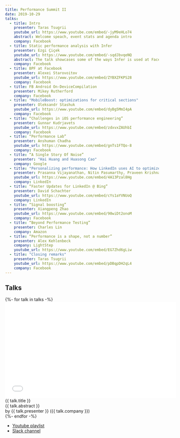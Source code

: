 ```yaml
---
title: Performance Summit II
date: 2019-10-29
talks:
  - title: Intro
    presenter: Taras Tsugrii
    youtube_url: https://www.youtube.com/embed/-jyM9eHLo74
    abstract: Welcome speach, event stats and agenda intro
    company: Facebook
  - title: Static performance analysis with Infer
    presenter: Ezgi Çiçek
    youtube_url: https://www.youtube.com/embed/-sqdJbvqeNQ
    abstract: The talk showcases some of the ways Infer is used at Facebook to flag performance regressions
    company: Facebook
  - title: BPF at Facebook
    presenter: Alexei Starovoitov
    youtube_url: https://www.youtube.com/embed/ZYBXZFKPS28
    company: Facebook
  - title: FB Android On-DeviceCompilation
    presenter: Mikey Rutherford
    company: Facebook
  - title: "MobileBoost: optimizations for critical sections"
    presenter: Oleksandr Stashuk
    youtube_url: https://www.youtube.com/embed/dyBg5MmI4pA
    company: Facebook
  - title: “Challenges in iOS performance engineering”
    presenter: Gunnar Kudrjavets
    youtube_url: https://www.youtube.com/embed/zdxvxZAUhbI
    company: Facebook
  - title: “Performance Lab”
    presenter: Anshuman Chadha
    youtube_url: https://www.youtube.com/embed/gnTs1FTQo-8
    company: Facebook
  - title: “A Single Story Of Noise”
    presenter: "Hai Huang and Huasong Cao"
    company: Google
  - title: "Personalizing performance: How LinkedIn uses AI to optimize performance for every member"
    presenter: Prasanna Vijayanathan, Nitin Pasumarthy, Praveen Krishna
    youtube_url: https://www.youtube.com/embed/4A13Pzal8Hg
    company: LinkedIn
  - title: “Faster Updates for LinkedIn @ Bing”
    presenter: David Schachter
    youtube_url: https://www.youtube.com/embed/cYs1aYVNUoQ
    company: LinkedIn
  - title: “Signal boosting”
    presenter: Xiangpeng Zhao
    youtube_url: https://www.youtube.com/embed/90wiDt2onoM
    company: Facebook
  - title: “Beyond Performance Testing”
    presenter: Charles Lin
    company: Amazon
  - title: “Performance is a shape, not a number”
    presenter: Alex Kehlenbeck
    company: LightStep
    youtube_url: https://www.youtube.com/embed/EG7Zhd6gLiw
  - title: "Closing remarks"
    presenter: Taras Tsugrii
    youtube_url: https://www.youtube.com/embed/pDBqpDH2qL4
    company: Facebook
---
```


## Talks

<div class="row row-cols-1 row-cols-sm-2 row-cols-md-4 mb-4">
{%- for talk in talks -%}
  <div class="card">
    <div class="embed-responsive embed-responsive-16by9">
        <iframe
            class="embed-responsive-item"
            width="560"
            height="315"
            src="{{ talk.youtube_url }}"
            frameborder="0"
            allow="accelerometer; autoplay; encrypted-media; gyroscope; picture-in-picture"
            allowfullscreen>
        </iframe>
    </div>
    <div class="card-header">{{ talk.title }}</div>
    <div class="card-body">
        <div class="card-text">{{ talk.abstract }}</div>
    </div>
    <div class="card-footer">by {{ talk.presenter }} ({{ talk.company }})</div>
  </div>
{%- endfor -%}
</div>

- [Youtube playlist](https://www.youtube.com/playlist?list=PLkBzZYJWYzWsbI6sQnqKYF_YEupsdnxIi)
- [Slack channel](https://performancesummithq.slack.com/archives/C014S1L1GL9)
